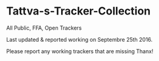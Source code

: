 # Tattva-s-Tracker-Collection
All Public, FFA, Open Trackers

Last updated & reported working on Septembre 25th 2016.

Please report any working trackers that are missing
Thanx!
